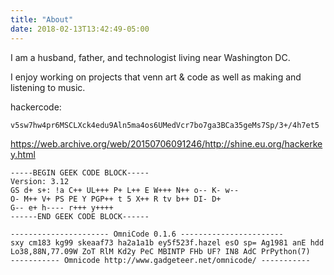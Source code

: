 ```yaml
---
title: "About"
date: 2018-02-13T13:42:49-05:00
---
```


I am a husband, father, and technologist living near Washington DC.

I enjoy working on projects that venn art & code as well as making and listening to music.

hackercode:

`v5sw7hw4pr6MSCLXck4edu9Aln5ma4os6UMedVcr7bo7ga3BCa35geMs7Sp/3+/4h7et5`

https://web.archive.org/web/20150706091246/http://shine.eu.org/hackerkey.html

```
-----BEGIN GEEK CODE BLOCK-----
Version: 3.12
GS d+ s+: !a C++ UL+++ P+ L++ E W+++ N++ o-- K- w--
O- M++ V+ PS PE Y PGP++ t 5 X++ R tv b++ DI- D+
G-- e+ h---- r+++ y++++
------END GEEK CODE BLOCK------
```

```
---------------------- OmniCode 0.1.6 -----------------------
sxy cm183 kg99 skeaaf73 ha2a1a1b ey5f523f.hazel esO sp= Ag1981 anE hdd Lo38,88N,77.09W ZoT RlM Kd2y PeC MBINTP FHb UF? IN8 AdC PrPython(7)
----------- Omnicode http://www.gadgeteer.net/omnicode/ -----------
```
